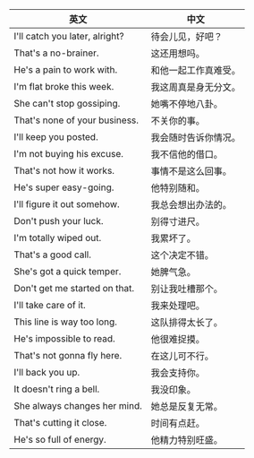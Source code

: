 | 英文                           | 中文                 |
| ------------------------------ | -------------------- |
| I'll catch you later, alright? | 待会儿见，好吧？     |
| That's a no-brainer.           | 这还用想吗。         |
| He's a pain to work with.      | 和他一起工作真难受。 |
| I'm flat broke this week.      | 我这周真是身无分文。 |
| She can't stop gossiping.      | 她嘴不停地八卦。     |
| That's none of your business.  | 不关你的事。         |
| I'll keep you posted.          | 我会随时告诉你情况。 |
| I'm not buying his excuse.     | 我不信他的借口。     |
| That's not how it works.       | 事情不是这么回事。   |
| He's super easy-going.         | 他特别随和。         |
| I'll figure it out somehow.    | 我总会想出办法的。   |
| Don't push your luck.          | 别得寸进尺。         |
| I'm totally wiped out.         | 我累坏了。           |
| That's a good call.            | 这个决定不错。       |
| She's got a quick temper.      | 她脾气急。           |
| Don't get me started on that.  | 别让我吐槽那个。     |
| I'll take care of it.          | 我来处理吧。         |
| This line is way too long.     | 这队排得太长了。     |
| He's impossible to read.       | 他很难捉摸。         |
| That's not gonna fly here.     | 在这儿可不行。       |
| I'll back you up.              | 我会支持你。         |
| It doesn't ring a bell.        | 我没印象。           |
| She always changes her mind.   | 她总是反复无常。     |
| That's cutting it close.       | 时间有点赶。         |
| He's so full of energy.        | 他精力特别旺盛。     |